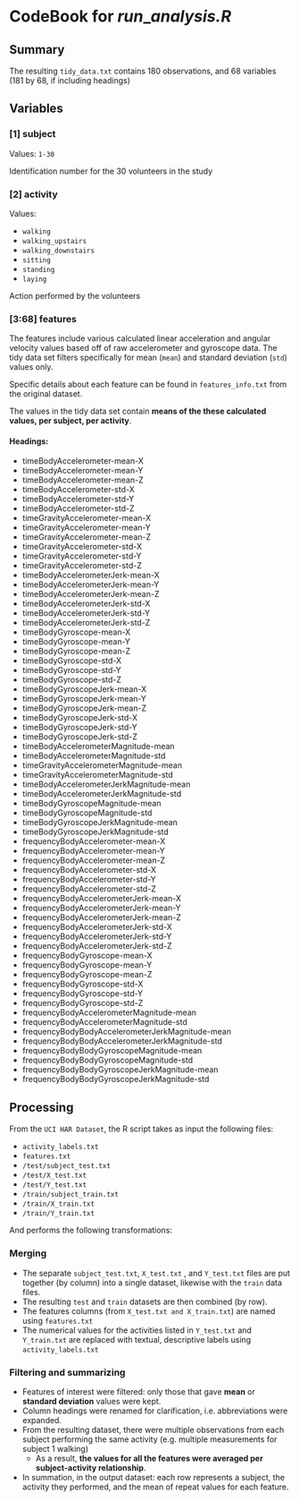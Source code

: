 # CodeBook for _run_\__analysis.R_

## Summary

The resulting `tidy_data.txt` contains 180 observations, and 68 variables (181 by 68, if including headings)

## Variables

### [1] subject
Values: `1-30`

Identification number for the 30 volunteers in the study

### [2] activity
Values:

* `walking`
* `walking_upstairs`
* `walking_downstairs`
* `sitting`
* `standing`
* `laying`

Action performed by the volunteers

### [3:68] features

The features include various calculated linear acceleration and angular velocity values based off of raw accelerometer and gyroscope data. The tidy data set filters specifically for mean (`mean`) and standard deviation (`std`) values only.

Specific details about each feature can be found in `features_info.txt` from the original dataset.

The values in the tidy data set contain __means of the these calculated values, per subject, per activity__.

#### Headings:

* timeBodyAccelerometer-mean-X
* timeBodyAccelerometer-mean-Y
* timeBodyAccelerometer-mean-Z
* timeBodyAccelerometer-std-X
* timeBodyAccelerometer-std-Y
* timeBodyAccelerometer-std-Z
* timeGravityAccelerometer-mean-X
* timeGravityAccelerometer-mean-Y
* timeGravityAccelerometer-mean-Z
* timeGravityAccelerometer-std-X
* timeGravityAccelerometer-std-Y
* timeGravityAccelerometer-std-Z
* timeBodyAccelerometerJerk-mean-X
* timeBodyAccelerometerJerk-mean-Y
* timeBodyAccelerometerJerk-mean-Z
* timeBodyAccelerometerJerk-std-X
* timeBodyAccelerometerJerk-std-Y
* timeBodyAccelerometerJerk-std-Z
* timeBodyGyroscope-mean-X
* timeBodyGyroscope-mean-Y
* timeBodyGyroscope-mean-Z
* timeBodyGyroscope-std-X
* timeBodyGyroscope-std-Y
* timeBodyGyroscope-std-Z
* timeBodyGyroscopeJerk-mean-X
* timeBodyGyroscopeJerk-mean-Y
* timeBodyGyroscopeJerk-mean-Z
* timeBodyGyroscopeJerk-std-X
* timeBodyGyroscopeJerk-std-Y
* timeBodyGyroscopeJerk-std-Z
* timeBodyAccelerometerMagnitude-mean
* timeBodyAccelerometerMagnitude-std
* timeGravityAccelerometerMagnitude-mean
* timeGravityAccelerometerMagnitude-std
* timeBodyAccelerometerJerkMagnitude-mean
* timeBodyAccelerometerJerkMagnitude-std
* timeBodyGyroscopeMagnitude-mean
* timeBodyGyroscopeMagnitude-std
* timeBodyGyroscopeJerkMagnitude-mean
* timeBodyGyroscopeJerkMagnitude-std
* frequencyBodyAccelerometer-mean-X
* frequencyBodyAccelerometer-mean-Y
* frequencyBodyAccelerometer-mean-Z
* frequencyBodyAccelerometer-std-X
* frequencyBodyAccelerometer-std-Y
* frequencyBodyAccelerometer-std-Z
* frequencyBodyAccelerometerJerk-mean-X
* frequencyBodyAccelerometerJerk-mean-Y
* frequencyBodyAccelerometerJerk-mean-Z
* frequencyBodyAccelerometerJerk-std-X
* frequencyBodyAccelerometerJerk-std-Y
* frequencyBodyAccelerometerJerk-std-Z
* frequencyBodyGyroscope-mean-X
* frequencyBodyGyroscope-mean-Y
* frequencyBodyGyroscope-mean-Z
* frequencyBodyGyroscope-std-X
* frequencyBodyGyroscope-std-Y
* frequencyBodyGyroscope-std-Z
* frequencyBodyAccelerometerMagnitude-mean
* frequencyBodyAccelerometerMagnitude-std
* frequencyBodyBodyAccelerometerJerkMagnitude-mean
* frequencyBodyBodyAccelerometerJerkMagnitude-std
* frequencyBodyBodyGyroscopeMagnitude-mean
* frequencyBodyBodyGyroscopeMagnitude-std
* frequencyBodyBodyGyroscopeJerkMagnitude-mean
* frequencyBodyBodyGyroscopeJerkMagnitude-std

## Processing
From the `UCI HAR Dataset`, the R script takes as input the following files:

* `activity_labels.txt`
* `features.txt`
* `/test/subject_test.txt`
* `/test/X_test.txt`
* `/test/Y_test.txt`
* `/train/subject_train.txt`
* `/train/X_train.txt`
* `/train/Y_train.txt`

And performs the following transformations:

### Merging

* The separate `subject_test.txt`, `X_test.txt`
, and `Y_test.txt` files are put together (by column) into a single dataset, likewise with the `train` data files.
* The resulting `test` and `train` datasets are then combined (by row).
* The features columns (from `X_test.txt and X_train.txt`) are named using `features.txt`
* The numerical values for the activities listed in `Y_test.txt` and `Y_train.txt` are replaced with textual, descriptive labels using `activity_labels.txt`

### Filtering and summarizing
* Features of interest were filtered: only those that gave __mean__ or __standard deviation__ values were kept.
* Column headings were renamed for clarification, i.e. abbreviations were expanded.
* From the resulting dataset, there were multiple observations from each subject performing the same activity (e.g. multiple measurements for subject 1 walking)
  * As a result, __the values for all the features were averaged per subject-activity relationship__.
* In summation, in the output dataset: each row represents a subject, the activity they performed, and the mean of repeat values for each feature.
